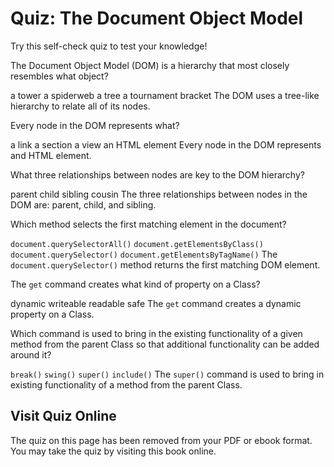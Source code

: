 # Quiz: The Document Object Model

Try this self-check quiz to test your knowledge!

<quiz name="">
    <question>
        <p>The Document Object Model (DOM) is a hierarchy that most closely resembles what object?</p>
        <answer>a tower</answer>
        <answer>a spiderweb</answer>
        <answer correct>a tree</answer>
        <answer>a tournament bracket</answer>
        <explanation>The DOM uses a tree-like hierarchy to relate all of its nodes.</explanation>
    </question>
    <question>
        <p>Every node in the DOM represents what?</p>
        <answer>a link</answer>
        <answer>a section</answer>
        <answer>a view</answer>
        <answer correct>an HTML element</answer>
        <explanation>Every node in the DOM represents and HTML element.</explanation>
    </question>
    <question multiple>
        <p>What three relationships between nodes are key to the DOM hierarchy?</p>
        <answer correct>parent</answer>
        <answer correct>child</answer>
        <answer correct>sibling</answer>
        <answer>cousin</answer>
        <explanation>The three relationships between nodes in the DOM are: parent, child, and sibling.</explanation>
    </question>
    <question>
        <p>Which method selects the first matching element in the document?</p>
        <answer><code>document.querySelectorAll()</code></answer>
        <answer ><code>document.getElementsByClass()</code></answer>
        <answer correct><code>document.querySelector()</code></answer>
        <answer><code>document.getElementsByTagName()</code></answer>
        <explanation>The <code>document.querySelector()</code> method returns the first matching DOM element.</explanation>
    </question>
    <question>
        <p>The <code>get</code> command creates what kind of property on a Class?</p>
        <answer correct>dynamic</answer>
        <answer>writeable</answer>
        <answer>readable</answer>
        <answer>safe</answer>
        <explanation>The <code>get</code> command creates a dynamic property on a Class.</explanation>
    </question>
    <question>
        <p>Which command is used to bring in the existing functionality of a given method from the parent Class so that additional functionality can be added around it?</p>
        <answer><code>break()</code></answer>
        <answer><code>swing()</code></answer>
        <answer correct><code>super()</code></answer>
        <answer><code>include()</code></answer>
        <explanation>The <code>super()</code> command is used to bring in existing functionality of a method from the parent Class.</explanation>
    </question>
</quiz>

<div class="no-quiz">
     <h2>Visit Quiz Online</h2>
     <p> 
         The quiz on this page has been removed from your PDF 
         or ebook format. You may take the quiz by visiting
         this book online.
     </p>
</div>

